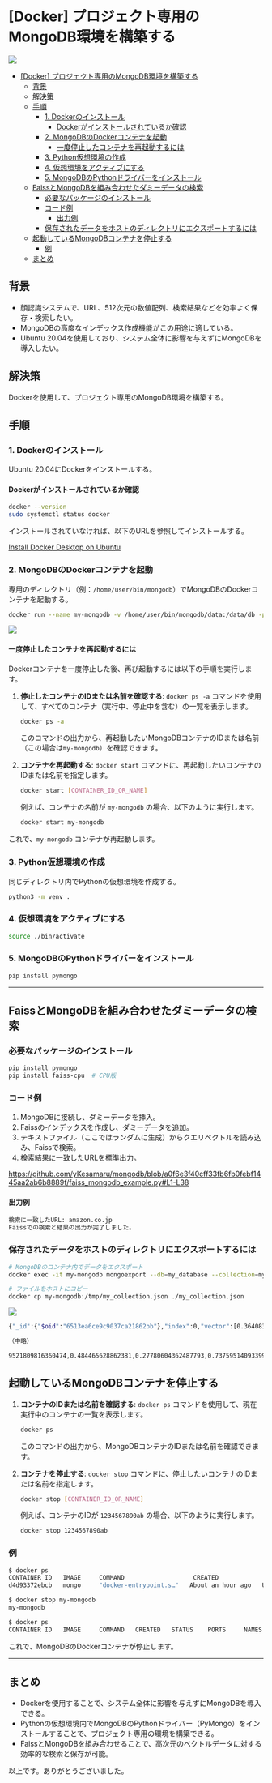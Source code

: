 # [Docker] プロジェクト専用のMongoDB環境を構築する

![](https://raw.githubusercontent.com/yKesamaru/mongodb/master/assets/eye_catch.png)

- [\[Docker\] プロジェクト専用のMongoDB環境を構築する](#docker-プロジェクト専用のmongodb環境を構築する)
  - [背景](#背景)
  - [解決策](#解決策)
  - [手順](#手順)
    - [1. Dockerのインストール](#1-dockerのインストール)
      - [Dockerがインストールされているか確認](#dockerがインストールされているか確認)
    - [2. MongoDBのDockerコンテナを起動](#2-mongodbのdockerコンテナを起動)
      - [一度停止したコンテナを再起動するには](#一度停止したコンテナを再起動するには)
    - [3. Python仮想環境の作成](#3-python仮想環境の作成)
    - [4. 仮想環境をアクティブにする](#4-仮想環境をアクティブにする)
    - [5. MongoDBのPythonドライバーをインストール](#5-mongodbのpythonドライバーをインストール)
  - [FaissとMongoDBを組み合わせたダミーデータの検索](#faissとmongodbを組み合わせたダミーデータの検索)
    - [必要なパッケージのインストール](#必要なパッケージのインストール)
    - [コード例](#コード例)
      - [出力例](#出力例)
    - [保存されたデータをホストのディレクトリにエクスポートするには](#保存されたデータをホストのディレクトリにエクスポートするには)
  - [起動しているMongoDBコンテナを停止する](#起動しているmongodbコンテナを停止する)
    - [例](#例)
  - [まとめ](#まとめ)


## 背景
- 顔認識システムで、URL、512次元の数値配列、検索結果などを効率よく保存・検索したい。
- MongoDBの高度なインデックス作成機能がこの用途に適している。
- Ubuntu 20.04を使用しており、システム全体に影響を与えずにMongoDBを導入したい。

## 解決策
Dockerを使用して、プロジェクト専用のMongoDB環境を構築する。

## 手順
### 1. Dockerのインストール
Ubuntu 20.04にDockerをインストールする。

#### Dockerがインストールされているか確認
```bash
docker --version
sudo systemctl status docker
```
インストールされていなければ、以下のURLを参照してインストールする。

[Install Docker Desktop on Ubuntu](https://docs.docker.com/desktop/install/ubuntu/)

### 2. MongoDBのDockerコンテナを起動
専用のディレクトリ（例：`/home/user/bin/mongodb`）でMongoDBのDockerコンテナを起動する。
```bash
docker run --name my-mongodb -v /home/user/bin/mongodb/data:/data/db -p 27017:27017 -d mongo
```

![](https://raw.githubusercontent.com/yKesamaru/mongodb/master/assets/2023-09-27-17-36-39.png)

#### 一度停止したコンテナを再起動するには
Dockerコンテナを一度停止した後、再び起動するには以下の手順を実行します。

1. **停止したコンテナのIDまたは名前を確認する**: `docker ps -a` コマンドを使用して、すべてのコンテナ（実行中、停止中を含む）の一覧を表示します。
    ```bash
    docker ps -a
    ```
    このコマンドの出力から、再起動したいMongoDBコンテナのIDまたは名前（この場合は`my-mongodb`）を確認できます。

2. **コンテナを再起動する**: `docker start` コマンドに、再起動したいコンテナのIDまたは名前を指定します。
    ```bash
    docker start [CONTAINER_ID_OR_NAME]
    ```
    例えば、コンテナの名前が `my-mongodb` の場合、以下のように実行します。
    ```bash
    docker start my-mongodb
    ```

これで、`my-mongodb` コンテナが再起動します。

### 3. Python仮想環境の作成
同じディレクトリ内でPythonの仮想環境を作成する。
```bash
python3 -m venv .
```

### 4. 仮想環境をアクティブにする
```bash
source ./bin/activate
```

### 5. MongoDBのPythonドライバーをインストール
```bash
pip install pymongo
```
---

## FaissとMongoDBを組み合わせたダミーデータの検索

### 必要なパッケージのインストール
```bash
pip install pymongo
pip install faiss-cpu  # CPU版
```

### コード例
1. MongoDBに接続し、ダミーデータを挿入。
2. Faissのインデックスを作成し、ダミーデータを追加。
3. テキストファイル（ここではランダムに生成）からクエリベクトルを読み込み、Faissで検索。
4. 検索結果に一致したURLを標準出力。

https://github.com/yKesamaru/mongodb/blob/a0f6e3f40cff33fb6fb0febf1445aa2ab6b8889f/faiss_mongodb_example.py#L1-L38

#### 出力例
```bash
検索に一致したURL: amazon.co.jp
Faissでの検索と結果の出力が完了しました。
```

### 保存されたデータをホストのディレクトリにエクスポートするには
```bash
# MongoDBのコンテナ内でデータをエクスポート
docker exec -it my-mongodb mongoexport --db=my_database --collection=my_collection --out=/tmp/my_collection.json

# ファイルをホストにコピー
docker cp my-mongodb:/tmp/my_collection.json ./my_collection.json

```

![](https://raw.githubusercontent.com/yKesamaru/mongodb/master/assets/2023-09-28-15-09-17.png)

```bash
{"_id":{"$oid":"6513ea6ce9c9037ca21862bb"},"index":0,"vector":[0.36408308148384094,0.8792225122451782,0.6153969168663025,0.2538047432899475,0.10696064680814743,0.9659271836280823,0.00801455695182085,0.7307615280151367,0.7949811816215515,0.33783167600631714,0.5843088626861572,0.4470159411430359,0.6317119598388672,0.7270761728286743,0.7257930040359497,0.9755019545555115,0.6576134562492371,0.3073962330818176,0.6146091818809509,0.8653984665870667,0.4204859137535095,0.0057876817882061005,0.7131060361862183,0.9305503368377686,0.4388488531112671,0.290812611579895,0.11452355235815048,0.3728684186935425,0.6782816052436829,0.5864309668540955,0.10036266595125198,0.4481697380542755,0.8349695801734924,0.515590250492096,0.7040157318115234,0.8889831900596619,0.7343042492866516,0.017087381333112717,0.9407217502593994,0.44759446382522583,0.8900551199913025,0.9805720448493958,0.

（中略）

9521809816360474,0.484465628862381,0.27780604362487793,0.7375951409339905,0.4279486835002899,0.24318945407867432,0.8132983446121216,0.18424507975578308,0.9579278230667114,0.6484475135803223,0.41953107714653015,0.3379378914833069,0.9985294342041016,0.3462742865085602,0.5037786960601807,0.23378881812095642],"is_similar":true}
```
## 起動しているMongoDBコンテナを停止する

1. **コンテナのIDまたは名前を確認する**: `docker ps` コマンドを使用して、現在実行中のコンテナの一覧を表示します。
    ```bash
    docker ps
    ```
    このコマンドの出力から、MongoDBコンテナのIDまたは名前を確認できます。

2. **コンテナを停止する**: `docker stop` コマンドに、停止したいコンテナのIDまたは名前を指定します。
    ```bash
    docker stop [CONTAINER_ID_OR_NAME]
    ```
    例えば、コンテナのIDが `1234567890ab` の場合、以下のように実行します。
    ```bash
    docker stop 1234567890ab
    ```

### 例
```bash
$ docker ps
CONTAINER ID   IMAGE     COMMAND                   CREATED             STATUS             PORTS                                           NAMES
d4d93372ebcb   mongo     "docker-entrypoint.s…"   About an hour ago   Up About an hour   0.0.0.0:27017->27017/tcp, :::27017->27017/tcp   my-mongodb

$ docker stop my-mongodb
my-mongodb

$ docker ps
CONTAINER ID   IMAGE     COMMAND   CREATED   STATUS    PORTS     NAMES

```

これで、MongoDBのDockerコンテナが停止します。

---

## まとめ
- Dockerを使用することで、システム全体に影響を与えずにMongoDBを導入できる。
- Pythonの仮想環境内でMongoDBのPythonドライバー（PyMongo）をインストールすることで、プロジェクト専用の環境を構築できる。
- FaissとMongoDBを組み合わせることで、高次元のベクトルデータに対する効率的な検索と保存が可能。

以上です。ありがとうございました。